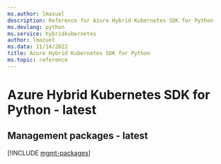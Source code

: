 ```yaml
---
ms.author: lmazuel
description: Reference for Azure Hybrid Kubernetes SDK for Python
ms.devlang: python
ms.service: hybridkubernetes
author: lmazuel
ms.data: 11/14/2022
title: Azure Hybrid Kubernetes SDK for Python
ms.topic: reference
---
```

# Azure Hybrid Kubernetes SDK for Python - latest

## Management packages - latest
[!INCLUDE [mgmt-packages](hybrid-kubernetes-mgmt-index.md)]
